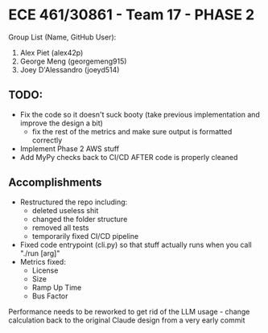 # ECE 461/30861 - Team 17 - PHASE 2

Group List (Name, GitHub User):
1. Alex Piet (alex42p)
2. George Meng (georgemeng915)
3. Joey D'Alessandro (joeyd514)

## TODO:
  - Fix the code so it doesn't suck booty (take previous implementation and improve the design a bit)
    - fix the rest of the metrics and make sure output is formatted correctly
  - Implement Phase 2 AWS stuff
  - Add MyPy checks back to CI/CD AFTER code is properly cleaned

## Accomplishments
  - Restructured the repo including: 
    - deleted useless shit
    - changed the folder structure
    - removed all tests
    - temporarily fixed CI/CD pipeline
  - Fixed code entrypoint (cli.py) so that stuff actually runs when you call "./run [arg]"
  - Metrics fixed:
    - License
    - Size
    - Ramp Up Time
    - Bus Factor

Performance needs to be reworked to get rid of the LLM usage - change calculation back to the original Claude design from a very early commit